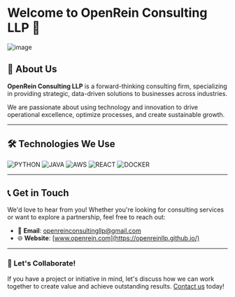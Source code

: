 # Welcome to OpenRein Consulting LLP 👋

<!-- <img src="https://github.com/user-attachments/assets/1130772b-4b12-44a8-a7c5-1a504e5beb8f" height="300" width="500"> -->
![image](https://github.com/user-attachments/assets/1130772b-4b12-44a8-a7c5-1a504e5beb8f "Unlocking Possibilities") 

## 🚀 About Us

**OpenRein Consulting LLP** is a forward-thinking consulting firm, specializing in providing strategic, data-driven solutions to businesses across industries. 

We are passionate about using technology and innovation to drive operational excellence, optimize processes, and create sustainable growth.

<!--With years of experience, we help businesses navigate their most complex challenges through tailored consulting, robust data analysis, and industry-specific expertise. -->

---

## 🛠️ Technologies We Use

![PYTHON](https://img.shields.io/badge/Python-3670A0?style=for-the-badge&logo=python&logoColor=white)
![JAVA](https://img.shields.io/badge/JAVA-FF6F00?style=for-the-badge&logo=tensorflow&logoColor=white)
![AWS](https://img.shields.io/badge/AWS-232F3E?style=for-the-badge&logo=amazon-aws&logoColor=white)
![REACT](https://img.shields.io/badge/REACT-20232A?style=for-the-badge&logo=react&logoColor=61DAFB)
![DOCKER](https://img.shields.io/badge/DOCKER-2496ED?style=for-the-badge&logo=docker&logoColor=white)

---

## 📞 Get in Touch

We'd love to hear from you! Whether you're looking for consulting services or want to explore a partnership, feel free to reach out:

- 📧 **Email**: [openreinconsultingllp@gmail.com](mailto:openreinconsultingllp@gmail.com)
- 🌐 **Website**: [www.openrein.com](https://openreinllp.github.io/) 


---

### 🤝 Let's Collaborate!

If you have a project or initiative in mind, let's discuss how we can work together to create value and achieve outstanding results. [Contact us](mailto:openreinconsultingllp@gmail.com) today!

<!-- ![OpenRein Footer](https://yourimageurl.com/footer.png) Footer image or logo -->


